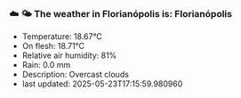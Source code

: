 ### ☁️ 🌤️  The weather in Florianópolis is: Florianópolis

- Temperature: 18.67°C
- On flesh: 18.71°C
- Relative air humidity: 81%
- Rain: 0.0 mm
- Description: Overcast clouds
- last updated: 2025-05-23T17:15:59.980960
